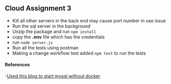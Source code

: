 ## Cloud Assignment 3

 - Kill all other servers in the back end may cause port number in use issue
 - Run the sql server in the background
 - Unzip the package and run `npm install`
 - copy the **.env** file which has the credentials 
 - run `node server.js`
 - Run all the tests using postman
 - Making a change workflow test added `npm test` to run the tests


#### References
-[Used this blog to start mysql without docker](https://ovirium.com/blog/how-to-make-mysql-work-in-your-github-actions/)

